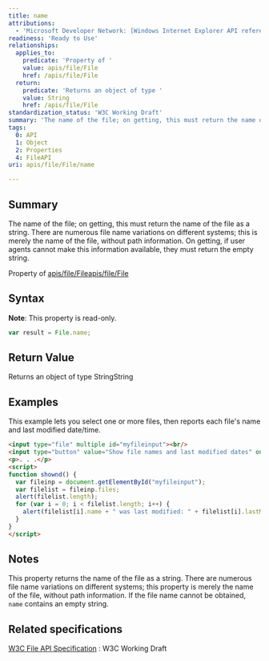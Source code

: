 ```yaml
---
title: name
attributions:
  - 'Microsoft Developer Network: [Windows Internet Explorer API reference Article](http://msdn.microsoft.com/en-us/library/ie/hh828809%28v=vs.85%29.aspx)'
readiness: 'Ready to Use'
relationships:
  applies_to:
    predicate: 'Property of '
    value: apis/file/File
    href: /apis/file/File
  return:
    predicate: 'Returns an object of type '
    value: String
    href: /apis/file/File
standardization_status: 'W3C Working Draft'
summary: 'The name of the file; on getting, this must return the name of the file as a string. There are numerous file name variations on different systems; this is merely the name of the file, without path information. On getting, if user agents cannot make this information available, they must return the empty string.'
tags:
  0: API
  1: Object
  2: Properties
  4: FileAPI
uri: apis/file/File/name

---
```

## Summary

The name of the file; on getting, this must return the name of the file as a string. There are numerous file name variations on different systems; this is merely the name of the file, without path information. On getting, if user agents cannot make this information available, they must return the empty string.

Property of [apis/file/File](/apis/file/File)[apis/file/File](/apis/file/File)

## Syntax

**Note**: This property is read-only.

``` js
var result = File.name;
```

## Return Value

Returns an object of type StringString

## Examples

This example lets you select one or more files, then reports each file's name and last modified date/time.

``` html
<input type="file" multiple id="myfileinput"><br/>
<input type="button" value="Show file names and last modified dates" onclick="shownd()">
<p>. . .</p>
<script>
function shownd() {
  var fileinp = document.getElementById("myfileinput");
  var filelist = fileinp.files;
  alert(filelist.length);
  for (var i = 0; i < filelist.length; i++) {
    alert(filelist[i].name + " was last modified: " + filelist[i].lastModifiedDate);
  }
}
</script>
```

## Notes

This property returns the name of the file as a string. There are numerous file name variations on different systems; this property is merely the name of the file, without path information. If the file name cannot be obtained, `name` contains an empty string.

## Related specifications

[W3C File API Specification](http://www.w3.org/TR/FileAPI)
:   W3C Working Draft
